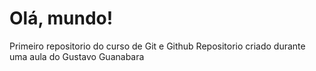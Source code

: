 # Olá, mundo!
 Primeiro repositorio do curso de Git e Github
 Repositorio criado durante uma aula do Gustavo Guanabara
